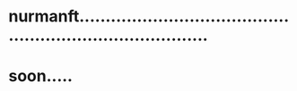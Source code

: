 # nurmanft..............................................................................
# soon.....
